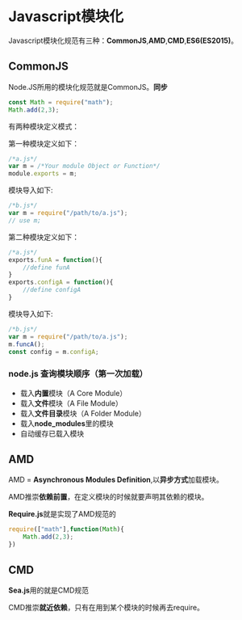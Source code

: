 # Javascript模块化

Javascript模块化规范有三种：**CommonJS**,**AMD**,**CMD**,**ES6(ES2015)**。

## CommonJS

Node.JS所用的模块化规范就是CommonJS。**同步**

~~~ javascript
const Math = require("math");
Math.add(2,3);
~~~

有两种模块定义模式：

第一种模块定义如下：

~~~ javascript
/*a.js*/
var m = /*Your module Object or Function*/
module.exports = m;
~~~

模块导入如下:

~~~ javascript
/*b.js*/
var m = require("/path/to/a.js");
// use m;
~~~

第二种模块定义如下：

~~~ javascript
/*a.js*/
exports.funA = function(){
    //define funA
}
exports.configA = function(){
    //define configA
}
~~~

模块导入如下:

~~~ javascript
/*b.js*/
var m = require("/path/to/a.js");
m.funcA();
const config = m.configA;
~~~

### node.js 查询模块顺序（第一次加载）

* 载入**内置**模块（A Core Module）
* 载入**文件**模块（A File Module）
* 载入**文件目录**模块（A Folder Module）
* 载入**node_modules**里的模块
* 自动缓存已载入模块

## AMD

AMD = **Asynchronous Modules Definition**,以**异步方式**加载模块。

AMD推崇**依赖前置**，在定义模块的时候就要声明其依赖的模块。

**Require.js**就是实现了AMD规范的

~~~ javascript
require(["math"],function(Math){
    Math.add(2,3);
})
~~~



## CMD

**Sea.js**用的就是CMD规范

CMD推崇**就近依赖**，只有在用到某个模块的时候再去require。